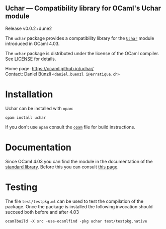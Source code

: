 Uchar — Compatibility library for OCaml's Uchar module
-------------------------------------------------------------------------------
Release v0.0.2+dune2

The `uchar` package provides a compatibility library for the
[`Uchar`][1] module introduced in OCaml 4.03.

The `uchar` package is distributed under the license of the OCaml
compiler. See [LICENSE](LICENSE) for details.

[1]: http://caml.inria.fr/pub/docs/manual-ocaml/libref/Uchar.html

Home page: https://ocaml.github.io/uchar/  
Contact: Daniel Bünzli `<daniel.buenzl i@erratique.ch>`


# Installation

Uchar can be installed with `opam`:

    opam install uchar

If you don't use `opam` consult the [`opam`](opam) file for build
instructions.


# Documentation

Since OCaml 4.03 you can find the module in the documentation
of the [standard library][1]. Before this you can consult
[this page](https://ocaml.github.io/uchar/Uchar.html).


# Testing

The file `test/testpkg.ml` can be used to test the compilation of the
package. Once the package is installed the following invocation
should succeed both before and after 4.03

    ocamlbuild -X src -use-ocamlfind -pkg uchar test/testpkg.native
